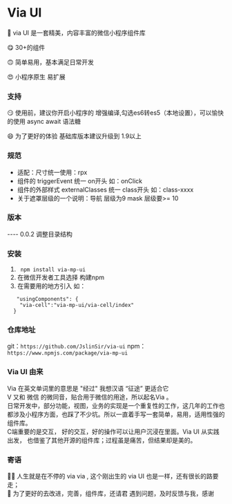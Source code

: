 # Via UI

  🤡   via UI 是一套精美，内容丰富的微信小程序组件库 <br>
  
  😋   30+的组件 <br>

  🙃   简单易用，基本满足日常开发<br>

  😍   小程序原生 易扩展<br>

### 支持

  😏   使用前，建议你开启小程序的 增强编译,勾选es6转es5（本地设置），可以愉快的使用 async await 语法糖 <br>

  😄   为了更好的体验 基础库版本建议升级到 1.9以上  <br>


### 规范
 * 适配：尺寸统一使用：rpx
 * 组件的 triggerEvent 统一 on开头 如：onClick
 * 组件的外部样式 externalClasses  统一 class开头  如：class-xxxx 
 * 关于遮罩层级的一个说明：导航 层级为9  mask 层级要>= 10  


### 版本
 ----    0.0.2  调整目录结构
### 安装
1. ``` npm install via-mp-ui```
2. 在微信开发者工具选择 构建npm 
3. 在需要用的地方引入 如：
```
   "usingComponents": {
    "via-cell":"via-mp-ui/via-cell/index"
  }
```
  

### 仓库地址
git：` https://github.com/JslinSir/via-ui `
npm：`https://www.npmjs.com/package/via-mp-ui`

### Via UI 由来
Via 在英文单词里的意思是 "经过" 我想汉语 “征途” 更适合它<br>
V 又和 微信 的微同音，贴合用于微信的用途，所以起名Via 。<br>
日常开发中，部分功能，视图，业务的实现是一个重复性的工作，这几年的工作也都涉及小程序方面，也踩了不少坑。所以一直着手写一套简单，易用，适用性强的组件库。<br>
C端重要的是交互， 好的交互，好的操作可以让用户沉浸在里面。Via UI 从实践出发， 也借鉴了其他开源的组件库；过程虽是痛苦，但结果却是美的。<br>

### 寄语
🏃‍♂️   人生就是在不停的 via via , 这个刚出生的 via UI 也是一样，还有很长的路要走；<br>
🙏   为了更好的去改进，完善，组件库，还请君 遇到问题，及时反馈与我，感谢

